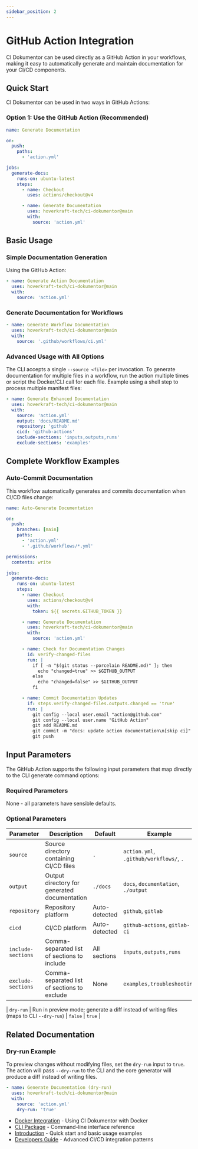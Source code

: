 ```yaml
---
sidebar_position: 2
---
```


# GitHub Action Integration

CI Dokumentor can be used directly as a GitHub Action in your workflows, making it easy to automatically generate and maintain documentation for your CI/CD components.

## Quick Start

CI Dokumentor can be used in two ways in GitHub Actions:

### Option 1: Use the GitHub Action (Recommended)

```yaml
name: Generate Documentation

on:
  push:
    paths:
      - 'action.yml'

jobs:
  generate-docs:
    runs-on: ubuntu-latest
    steps:
      - name: Checkout
        uses: actions/checkout@v4

      - name: Generate Documentation
        uses: hoverkraft-tech/ci-dokumentor@main
        with:
          source: 'action.yml'
```

## Basic Usage

### Simple Documentation Generation

Using the GitHub Action:

```yaml
- name: Generate Action Documentation
  uses: hoverkraft-tech/ci-dokumentor@main
  with:
    source: 'action.yml'
```

### Generate Documentation for Workflows

```yaml
- name: Generate Workflow Documentation
  uses: hoverkraft-tech/ci-dokumentor@main
  with:
    source: '.github/workflows/ci.yml'
```

### Advanced Usage with All Options

The CLI accepts a single `--source <file>` per invocation. To generate documentation for multiple files in a workflow, run the action multiple times or script the Docker/CLI call for each file. Example using a shell step to process multiple manifest files:

```yaml
- name: Generate Enhanced Documentation
  uses: hoverkraft-tech/ci-dokumentor@main
  with:
    source: 'action.yml'
    output: 'docs/README.md'
    repository: 'github'
    cicd: 'github-actions'
    include-sections: 'inputs,outputs,runs'
    exclude-sections: 'examples'
```

## Complete Workflow Examples

### Auto-Commit Documentation

This workflow automatically generates and commits documentation when CI/CD files change:

```yaml title=".github/workflows/auto-docs.yml"
name: Auto-Generate Documentation

on:
  push:
    branches: [main]
    paths:
      - 'action.yml'
      - '.github/workflows/*.yml'

permissions:
  contents: write

jobs:
  generate-docs:
    runs-on: ubuntu-latest
    steps:
      - name: Checkout
        uses: actions/checkout@v4
        with:
          token: ${{ secrets.GITHUB_TOKEN }}

      - name: Generate Documentation
        uses: hoverkraft-tech/ci-dokumentor@main
        with:
          source: 'action.yml'

      - name: Check for Documentation Changes
        id: verify-changed-files
        run: |
          if [ -n "$(git status --porcelain README.md)" ]; then
            echo "changed=true" >> $GITHUB_OUTPUT
          else
            echo "changed=false" >> $GITHUB_OUTPUT
          fi

      - name: Commit Documentation Updates
        if: steps.verify-changed-files.outputs.changed == 'true'
        run: |
          git config --local user.email "action@github.com"
          git config --local user.name "GitHub Action"
          git add README.md
          git commit -m "docs: update action documentation\n[skip ci]"
          git push
```

## Input Parameters

The GitHub Action supports the following input parameters that map directly to the CLI generate command options:

### Required Parameters

None - all parameters have sensible defaults.

### Optional Parameters

| Parameter          | Description                                  | Default       | Example                                 |
| ------------------ | -------------------------------------------- | ------------- | --------------------------------------- |
| `source`           | Source directory containing CI/CD files      | `.`           | `action.yml`, `.github/workflows/`, `.` |
| `output`           | Output directory for generated documentation | `./docs`      | `docs`, `documentation`, `./output`     |
| `repository`       | Repository platform                          | Auto-detected | `github`, `gitlab`                      |
| `cicd`             | CI/CD platform                               | Auto-detected | `github-actions`, `gitlab-ci`           |
| `include-sections` | Comma-separated list of sections to include  | All sections  | `inputs,outputs,runs`                   |
| `exclude-sections` | Comma-separated list of sections to exclude  | None          | `examples,troubleshooting`              |

| `dry-run` | Run in preview mode; generate a diff instead of writing files (maps to CLI `--dry-run`) | `false` | `true` |

## Related Documentation

### Dry-run Example

To preview changes without modifying files, set the `dry-run` input to `true`. The action will pass `--dry-run` to the CLI and the core generator will produce a diff instead of writing files.

```yaml
- name: Generate Documentation (dry-run)
  uses: hoverkraft-tech/ci-dokumentor@main
  with:
    source: 'action.yml'
    dry-run: 'true'
```

- [Docker Integration](./docker) - Using CI Dokumentor with Docker
- [CLI Package](../packages/cli) - Command-line interface reference
- [Introduction](../intro) - Quick start and basic usage examples
- [Developers Guide](../developers/ci-cd) - Advanced CI/CD integration patterns
